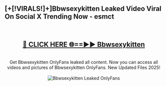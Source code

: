 <h2>[+[!VIRALS!]+]Bbwsexykitten Leaked Video Viral On Social X Trending Now - esmct</h2>
<br>
<div align="center">
<h2><a href="https://libra.edu.pl?Bbwsexykitten" rel="nofollow">🔴 CLICK HERE 🌐==►► Bbwsexykitten</a></h2>
<br>
Get Bbwsexykitten OnlyFans leaked all content. Now you can access all videos and pictures of Bbwsexykitten OnlyFans. New Updated Files 2025!
<br>
<br>
<a href="https://libra.edu.pl?Bbwsexykitten" rel="nofollow" data-target="animated-image.originalLink"><img src="https://i.ibb.co.com/WyWwxjT/player-gif2.gif" alt="Bbwsexykitten Leaked OnlyFans" style="max-width: 100%; display: inline-block;" data-target="animated-image.originalImage"></a>
</div>
<br>